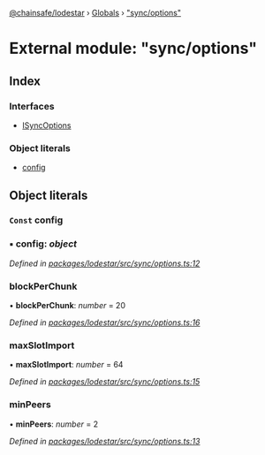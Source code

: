 [@chainsafe/lodestar](../README.md) › [Globals](../globals.md) › ["sync/options"](_sync_options_.md)

# External module: "sync/options"

## Index

### Interfaces

* [ISyncOptions](../interfaces/_sync_options_.isyncoptions.md)

### Object literals

* [config](_sync_options_.md#const-config)

## Object literals

### `Const` config

### ▪ **config**: *object*

*Defined in [packages/lodestar/src/sync/options.ts:12](https://github.com/ChainSafe/lodestar/blob/e2d6cf79d/packages/lodestar/src/sync/options.ts#L12)*

###  blockPerChunk

• **blockPerChunk**: *number* = 20

*Defined in [packages/lodestar/src/sync/options.ts:16](https://github.com/ChainSafe/lodestar/blob/e2d6cf79d/packages/lodestar/src/sync/options.ts#L16)*

###  maxSlotImport

• **maxSlotImport**: *number* = 64

*Defined in [packages/lodestar/src/sync/options.ts:15](https://github.com/ChainSafe/lodestar/blob/e2d6cf79d/packages/lodestar/src/sync/options.ts#L15)*

###  minPeers

• **minPeers**: *number* = 2

*Defined in [packages/lodestar/src/sync/options.ts:13](https://github.com/ChainSafe/lodestar/blob/e2d6cf79d/packages/lodestar/src/sync/options.ts#L13)*
